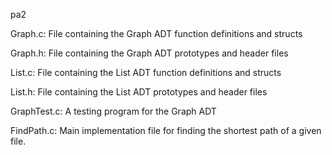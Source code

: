 pa2

Graph.c: File containing the Graph ADT function definitions and structs

Graph.h: File containing the Graph ADT prototypes and header files

List.c: File containing the List ADT function definitions and structs

List.h: File containing the List ADT prototypes and header files

GraphTest.c: A testing program for the Graph ADT

FindPath.c: Main implementation file for finding the shortest path of a given file.

